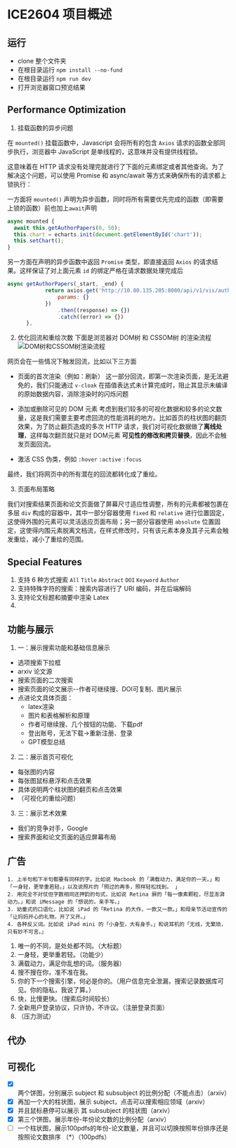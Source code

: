 # ICE2604 项目概述

## 运行

* clone 整个文件夹
* 在根目录运行 `npm install --no-fund`
* 在根目录运行 `npm run dev`
* 打开浏览器窗口预览结果

## Performance Optimization

1. 挂载函数的异步问题

在 `mounted()` 挂载函数中，Javascript 会将所有的包含 `Axios` 请求的函数全部同步执行，浏览器中 JavaScript 是单线程的，这意味并没有提供线程锁。

这意味着在 HTTP 请求没有处理完就进行了下面的元素绑定或者其他查询。为了解决这个问题，可以使用 Promise 和 async/await 等方式来确保所有的请求都上锁执行：

一方面将 `mounted()` 声明为异步函数，同时将所有需要优先完成的函数（即需要上锁的函数）前也加上`await`声明
```js
async mounted {
  await this.getAuthorPapers(0, 50);
  this.chart = echarts.init(document.getElementById('chart'));
  this.setChart();
}
```
另一方面在声明的异步函数中返回 `Promise` 类型，即直接返回 `Axios` 的请求结果。这样保证了对上面元素 `id` 的绑定严格在请求数据处理完成后
```js
async getAuthorPapers(_start, _end) {
            return axios.get('http://10.80.135.205:8080/api/v1/vis/author/papers', {
                params: {}
            })
                .then((response) => {})
                .catch((error) => {})
      },
```

2. 优化回流和重绘次数
下面是浏览器对 DOM树 和 CSSOM树 的渲染流程
![![DOM树和CSSOM树渲染流程](https://juejin.cn/post/7281581471897387071)](https://s11.ax1x.com/2023/12/29/piLB6ne.png)

网页会在一些情况下触发回流，比如以下三方面
* 页面的首次渲染（例如：刷新）
  这一部分回流，即第一次渲染页面，是无法避免的，我们只能通过 `v-cloak` 在插值表达式未计算完成时，阻止其显示未编译的原始数据内容，消除渲染时的闪烁问题
* 添加或删除可见的 DOM 元素
  考虑到我们较多的可视化数据和较多的论文数量，这是我们需要主要考虑回流的性能消耗的地方。比如首页的柱状图的翻页效果，为了防止翻页造成的多次 HTTP 请求，我们对可视化数据做了**离线处理**，这样每次翻页就只是对 DOM元素 **可见性的修改和拷贝替换**，因此不会触发页面回流。

* 激活 CSS 伪类，例如 `:hover` `:active` `:focus`

最终，我们将网页中的所有潜在的回流都转化成了重绘。

3. 页面布局策略

我们对搜索结果页面和论文页面做了屏幕尺寸适应性调整，所有的元素都被包裹在多层 `div` 构成的容器中，其中一部分容器使用 `fixed` 和 `relative` 进行位置固定，这使得外围的元素可以灵活适应页面布局；另一部分容器使用 `absolute` 位置固定，这使得内围元素脱离文档流，在样式修改时，只有该元素本身及其子元素会触发重绘，减小了重绘的范围。


## Special Features

1. 支持 6 种方式搜索 `All` `Title` `Abstract` `DOI` `Keyword` `Author`
2. 支持特殊字符的搜索：搜索内容进行了 URI 编码，并在后端解码
3. 支持论文标题和摘要中渲染 Latex
4. 


## 功能与展示

1. 一：展示搜索功能和基础信息展示
  * 选项搜索下拉框
  * arxiv 论文源
  * 搜索页面的二次搜索
  * 搜索页面的论文展示--作者可继续搜、DOI可复制、图片展示
  * 点进论文具体页面：
    * latex渲染
    * 图片和表格解析和原理
    * 作者可继续搜、几个按钮的功能、下载pdf
    * 登出账号，无法下载->重新注册、登录
    * GPT模型总结
2. 二：展示首页可视化
  * 每张图的内容
  * 每张图鼠标悬浮和点击效果
  * 具体说明两个柱状图的翻页和点击效果
  * （可视化的重绘问题）
3. 三：展示艺术效果
  * 我们的竞争对手，Google
  * 搜索界面和论文页面的适应屏幕布局



## 广告

```
1. 上半句和下半句都要有同样的字。比如说 Macbook 的「满载动力，满足你的一天。」和「一身轻，更举重若轻。」以及说照片的「照过的再多，照样轻松找到。 」
2. 用完全不对仗但字数相同还押韵的句式，比如说 Retina 屏的「每一像素颗粒，尽显澎湃动力。」和说 iMessage 的「想说的，亲手写。」
3. 幼童式的口语化，比如说 iPad 的「Retina 的大作，一款又一款。」和母亲节活动宣传的「让妈妈开心的礼物，开了又开。」
4. 各种反义词。比如说 iPad mini 的「小身型，大有身手。」和说耳机的「无线，无繁琐，只有妙不可言。」
```
1. 唯一的不同，是处处都不同。（大标题）
2. 一身轻，更举重若轻。（功能少）
3. 满载动力，满足你乱想的词。（服务器）
4. 搜不搜在你，准不准在我。
5. 你的下一个搜索引擎，何必是你的。（用户信息完全泄漏，搜索记录数据库可见。你的隐私，我说了算。）
6. 快，比慢更快。（搜索后时间较长）
7. 全新用户登录协议，只许协，不许议。（注册登录页面）
8. （压力测试）

## 代办

## 可视化

- [x] 两个饼图，分别展示 subject 和 subsubject 的比例分配（不能点击）（arxiv）
- [x] 再加一个大的柱状图，展示 subject，点击可以搜索相应领域（arxiv）
- [x] 并且鼠标悬停可以展示 其 subsubject 的柱状图（arxiv）
- [x] 第三个饼图，展示年份-年份论文数的比例分配（arxiv）
- [ ] 一个柱状图，展示100pdfs的年份-论文数量，并且可以切换按照年份排序还是按照论文数排序 （*）（100pdfs）